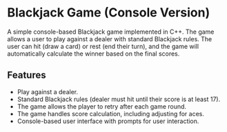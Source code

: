 # Blackjack Game (Console Version)

A simple console-based Blackjack game implemented in C++. The game allows a user to play against a dealer with standard Blackjack rules. The user can hit (draw a card) or rest (end their turn), and the game will automatically calculate the winner based on the final scores.

## Features
- Play against a dealer.
- Standard Blackjack rules (dealer must hit until their score is at least 17).
- The game allows the player to retry after each game round.
- The game handles score calculation, including adjusting for aces.
- Console-based user interface with prompts for user interaction.